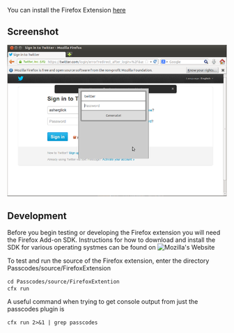 You can install the Firefox Extension 
[here](https://addons.mozilla.org/en-US/firefox/addon/passcodes)

Screenshot
----------

![Screenshot](screenshot.png)


Development
-----------

Before you begin testing or developing the Firefox extension you will need the Firefox Add-on SDK. Instructions for how to download and install the SDK for various operating systmes can be found on ![Mozilla's Website](https://developer.mozilla.org/en-US/Add-ons/SDK/Tutorials/Installation) 

To test and run the source of the Firefox extension, enter the directory Passcodes/source/FirefoxExtension

	cd Passcodes/source/FirefoxExtention
    cfx run

A useful command when trying to get console output from just the passcodes plugin is

    cfx run 2>&1 | grep passcodes


